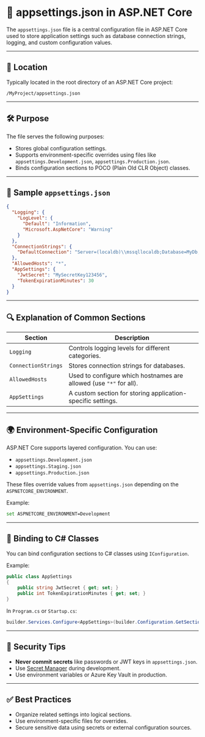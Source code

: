 
# 📘 appsettings.json in ASP.NET Core

The `appsettings.json` file is a central configuration file in ASP.NET Core used to store application settings such as database connection strings, logging, and custom configuration values.

---

## 📂 Location

Typically located in the root directory of an ASP.NET Core project:
```
/MyProject/appsettings.json
```

---

## 🛠️ Purpose

The file serves the following purposes:
- Stores global configuration settings.
- Supports environment-specific overrides using files like `appsettings.Development.json`, `appsettings.Production.json`.
- Binds configuration sections to POCO (Plain Old CLR Object) classes.

---

## 📄 Sample `appsettings.json`

```json
{
  "Logging": {
    "LogLevel": {
      "Default": "Information",
      "Microsoft.AspNetCore": "Warning"
    }
  },
  "ConnectionStrings": {
    "DefaultConnection": "Server=(localdb)\\mssqllocaldb;Database=MyDb;Trusted_Connection=True;"
  },
  "AllowedHosts": "*",
  "AppSettings": {
    "JwtSecret": "MySecretKey123456",
    "TokenExpirationMinutes": 30
  }
}
```

---

## 🔍 Explanation of Common Sections

| Section             | Description |
|---------------------|-------------|
| `Logging`           | Controls logging levels for different categories. |
| `ConnectionStrings` | Stores connection strings for databases. |
| `AllowedHosts`      | Used to configure which hostnames are allowed (use `"*"` for all). |
| `AppSettings`       | A custom section for storing application-specific settings. |

---

## 🌍 Environment-Specific Configuration

ASP.NET Core supports layered configuration. You can use:
- `appsettings.Development.json`
- `appsettings.Staging.json`
- `appsettings.Production.json`

These files override values from `appsettings.json` depending on the `ASPNETCORE_ENVIRONMENT`.

Example:
```bash
set ASPNETCORE_ENVIRONMENT=Development
```

---

## 🧵 Binding to C# Classes

You can bind configuration sections to C# classes using `IConfiguration`.

Example:

```csharp
public class AppSettings
{
    public string JwtSecret { get; set; }
    public int TokenExpirationMinutes { get; set; }
}
```

In `Program.cs` or `Startup.cs`:

```csharp
builder.Services.Configure<AppSettings>(builder.Configuration.GetSection("AppSettings"));
```

---

## 🔐 Security Tips

- **Never commit secrets** like passwords or JWT keys in `appsettings.json`.
- Use [Secret Manager](https://learn.microsoft.com/en-us/aspnet/core/security/app-secrets) during development.
- Use environment variables or Azure Key Vault in production.

---

## ✅ Best Practices

- Organize related settings into logical sections.
- Use environment-specific files for overrides.
- Secure sensitive data using secrets or external configuration sources.

